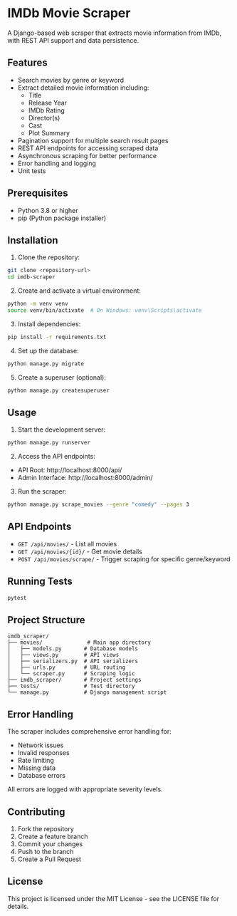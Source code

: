 # IMDb Movie Scraper

A Django-based web scraper that extracts movie information from IMDb, with REST API support and data persistence.

## Features

- Search movies by genre or keyword
- Extract detailed movie information including:
  - Title
  - Release Year
  - IMDb Rating
  - Director(s)
  - Cast
  - Plot Summary
- Pagination support for multiple search result pages
- REST API endpoints for accessing scraped data
- Asynchronous scraping for better performance
- Error handling and logging
- Unit tests

## Prerequisites

- Python 3.8 or higher
- pip (Python package installer)

## Installation

1. Clone the repository:
```bash
git clone <repository-url>
cd imdb-scraper
```

2. Create and activate a virtual environment:
```bash
python -m venv venv
source venv/bin/activate  # On Windows: venv\Scripts\activate
```

3. Install dependencies:
```bash
pip install -r requirements.txt
```

4. Set up the database:
```bash
python manage.py migrate
```

5. Create a superuser (optional):
```bash
python manage.py createsuperuser
```

## Usage

1. Start the development server:
```bash
python manage.py runserver
```

2. Access the API endpoints:
- API Root: http://localhost:8000/api/
- Admin Interface: http://localhost:8000/admin/

3. Run the scraper:
```bash
python manage.py scrape_movies --genre "comedy" --pages 3
```

## API Endpoints

- `GET /api/movies/` - List all movies
- `GET /api/movies/{id}/` - Get movie details
- `POST /api/movies/scrape/` - Trigger scraping for specific genre/keyword

## Running Tests

```bash
pytest
```

## Project Structure

```
imdb_scraper/
├── movies/              # Main app directory
│   ├── models.py       # Database models
│   ├── views.py        # API views
│   ├── serializers.py  # API serializers
│   ├── urls.py         # URL routing
│   └── scraper.py      # Scraping logic
├── imdb_scraper/       # Project settings
├── tests/              # Test directory
└── manage.py           # Django management script
```

## Error Handling

The scraper includes comprehensive error handling for:
- Network issues
- Invalid responses
- Rate limiting
- Missing data
- Database errors

All errors are logged with appropriate severity levels.

## Contributing

1. Fork the repository
2. Create a feature branch
3. Commit your changes
4. Push to the branch
5. Create a Pull Request

## License

This project is licensed under the MIT License - see the LICENSE file for details. 